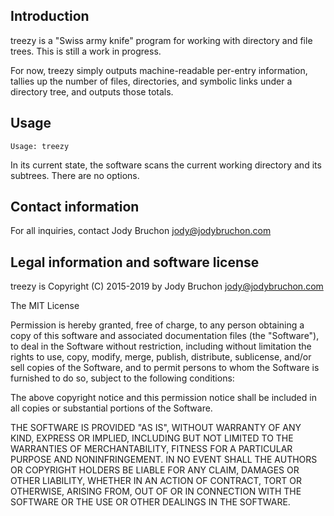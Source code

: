 Introduction
--------------------------------------------------------------------------
treezy is a "Swiss army knife" program for working with directory and
file trees. This is still a work in progress.

For now, treezy simply outputs machine-readable per-entry information,
tallies up the number of files, directories, and symbolic links under a
directory tree, and outputs those totals.

Usage
--------------------------------------------------------------------------
```
Usage: treezy
```

In its current state, the software scans the current working directory
and its subtrees. There are no options.

Contact information
--------------------------------------------------------------------------
For all inquiries, contact Jody Bruchon <jody@jodybruchon.com>


Legal information and software license
--------------------------------------------------------------------------
treezy is Copyright (C) 2015-2019 by Jody Bruchon <jody@jodybruchon.com>

The MIT License

Permission is hereby granted, free of charge, to any person
obtaining a copy of this software and associated documentation files
(the "Software"), to deal in the Software without restriction,
including without limitation the rights to use, copy, modify, merge,
publish, distribute, sublicense, and/or sell copies of the Software,
and to permit persons to whom the Software is furnished to do so,
subject to the following conditions:

The above copyright notice and this permission notice shall be
included in all copies or substantial portions of the Software.

THE SOFTWARE IS PROVIDED "AS IS", WITHOUT WARRANTY OF ANY KIND, EXPRESS
OR IMPLIED, INCLUDING BUT NOT LIMITED TO THE WARRANTIES OF
MERCHANTABILITY, FITNESS FOR A PARTICULAR PURPOSE AND NONINFRINGEMENT.
IN NO EVENT SHALL THE AUTHORS OR COPYRIGHT HOLDERS BE LIABLE FOR ANY
CLAIM, DAMAGES OR OTHER LIABILITY, WHETHER IN AN ACTION OF CONTRACT,
TORT OR OTHERWISE, ARISING FROM, OUT OF OR IN CONNECTION WITH THE
SOFTWARE OR THE USE OR OTHER DEALINGS IN THE SOFTWARE.

